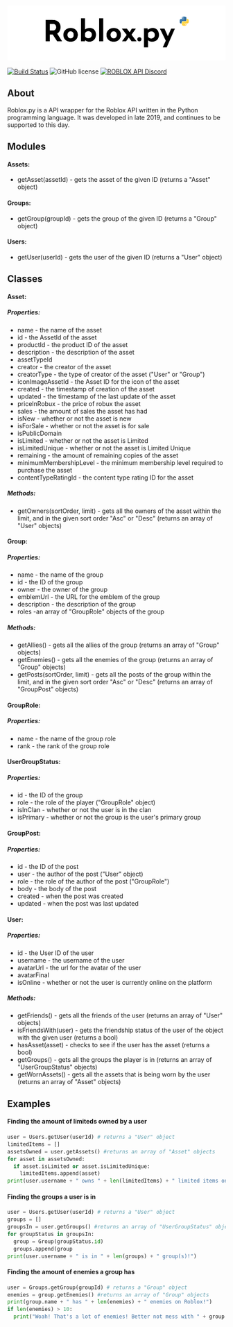 
<img src="https://raw.githubusercontent.com/accutrix/roblox.py/master/art/logo.png" alt="The Python Roblox API Wrapper" />

[![Build Status](https://travis-ci.org/Accutrix/roblox.py.svg?branch=master)](https://travis-ci.org/Accutrix/roblox.py)
![GitHub license](https://img.shields.io/badge/license-MIT-blue.svg)
[![ROBLOX API Discord](https://img.shields.io/badge/discord-roblox%20api%20chat-blue.svg)](https://discord.gg/Y5Rkzyb)

## About
Roblox.py is a API wrapper for the Roblox API written in the Python programming language. It was developed in late 2019, and continues to be supported to this day. 


## Modules

#### Assets:
- getAsset(assetId) - gets the asset of the given ID (returns a "Asset" object)

#### Groups:
- getGroup(groupId) - gets the group of the given ID (returns a "Group"  object)

#### Users:
 - getUser(userId) - gets the user of the given ID (returns a "User" object)


## Classes

#### Asset:

##### Properties:
- name - the name of the asset
- id - the AssetId of the asset
- productId - the product ID of the asset
- description - the description of the asset
- assetTypeId
- creator - the creator of the asset
- creatorType - the type of creator of the asset ("User" or "Group")
- iconImageAssetId - the Asset ID for the icon of the asset
- created - the timestamp of creation of the asset
- updated - the timestamp of the last update of the asset
- priceInRobux - the price of robux the asset
- sales - the amount of sales the asset has had
- isNew - whether or not the asset is new
- isForSale - whether or not the asset is for sale
- isPublicDomain
- isLimited - whether or not the asset is Limited
- isLimitedUnique - whether or not the asset is Limited Unique
- remaining - the amount of remaining copies of the asset
- minimumMembershipLevel - the minimum membership level required to purchase the asset
- contentTypeRatingId - the content type rating ID for the asset

##### Methods:
- getOwners(sortOrder, limit) - gets all the owners of the asset within the limit, and in the given sort order "Asc" or "Desc" (returns an array of "User" objects) 

#### Group:

##### Properties:
- name - the name of the group
- id - the ID of the group
- owner - the owner of the group
- emblemUrl - the URL for the emblem of the group
- description - the description of the group
- roles -an array of "GroupRole" objects of the group

##### Methods:
- getAllies() - gets all the allies of the group (returns an array of "Group" objects)
- getEnemies() - gets all the enemies of the group (returns an array of "Group" objects)
- getPosts(sortOrder, limit) - gets all the posts of the group within the limit, and in the given sort order "Asc" or "Desc" (returns an array of "GroupPost" objects) 

#### GroupRole:

##### Properties:
- name - the name of the group role
- rank - the rank of the group role

#### UserGroupStatus:

 ##### Properties:
- id - the ID of the group
- role - the role of the player ("GroupRole" object)
- isInClan - whether or not the user is in the clan
- isPrimary - whether or not the group is the user's primary group

#### GroupPost:

##### Properties:
- id - the ID of the post
- user - the author of the post ("User" object)
- role - the role of the author of the post ("GroupRole")
- body - the body of the post
- created - when the post was created
- updated - when the post was last updated

#### User:

##### Properties:
- id - the User ID of the user
- username - the username of the user
- avatarUrl - the url for the avatar of the user
- avatarFinal
- isOnline - whether or not the user is currently online on the platform

##### Methods:
- getFriends() - gets all the friends of the user (returns an array of "User" objects)
- isFriendsWith(user) - gets the friendship status of the user of the object with the given user (returns a bool)
- hasAsset(asset) - checks to see if the user has the asset (returns a bool)
- getGroups() - gets all the groups the player is in (returns an array of "UserGroupStatus" objects)
- getWornAssets() - gets all the assets that is being worn by the user (returns an array of "Asset" objects)

## Examples

#### Finding the amount of limiteds owned by a user
```python
user = Users.getUser(userId) # returns a "User" object
limitedItems = []
assetsOwned = user.getAssets() #returns an array of "Asset" objects
for asset in assetsOwned:
  if asset.isLimited or asset.isLimitedUnique:
    limitedItems.append(asset)
print(user.username + " owns " + len(limitedItems) + " limited items on Roblox!")
```
#### Finding the groups a user is in
```python
user = Users.getUser(userId) # returns a "User" object
groups = []
groupsIn = user.getGroups() #returns an array of "UserGroupStatus" objects
for groupStatus in groupsIn:
  group = Group(groupStatus.id)
  groups.append(group
print(user.username + " is in " + len(groups) + " group(s)!")
```
#### Finding the amount of enemies a group has
```python
user = Groups.getGroup(groupId) # returns a "Group" object
enemies = group.getEnemies() #returns an array of "Group" objects
print(group.name + " has " + len(enemies) + " enemies on Roblox!")
if len(enemies) > 10:
  print("Woah! That's a lot of enemies! Better not mess with " + group.creator.username + "!")
```


